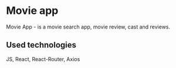 # Movie app

Movie App - is a movie search app, movie review, cast and reviews.

## Used technologies

JS, React, React-Router, Axios
